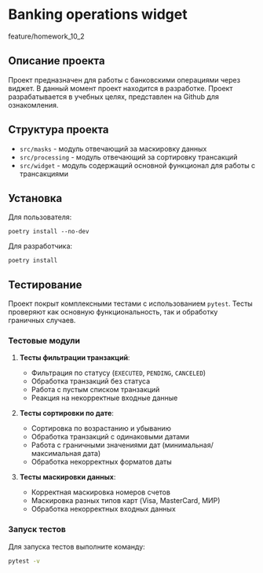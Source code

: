 # Banking operations widget
feature/homework_10_2

## Описание проекта

Проект предназначен для работы с банковскими операциями через виджет.
В данный момент проект находится в разработке.
Проект разрабатывается в учебных целях, представлен на Github для ознакомления.

## Структура проекта

* `src/masks` - модуль отвечающий за маскировку данных
* `src/processing` - модуль отвечающий за сортировку трансакций
* `src/widget` - модуль содержащий основной функционал для работы с трансакциями

## Установка

Для пользователя:

```
poetry install --no-dev
```

Для разработчика:

```
poetry install
```

## Тестирование

Проект покрыт комплексными тестами с использованием `pytest`. Тесты проверяют как основную функциональность, так и обработку граничных случаев.

### Тестовые модули

1. **Тесты фильтрации транзакций**:
   - Фильтрация по статусу (`EXECUTED`, `PENDING`, `CANCELED`)
   - Обработка транзакций без статуса
   - Работа с пустым списком транзакций
   - Реакция на некорректные входные данные

2. **Тесты сортировки по дате**:
   - Сортировка по возрастанию и убыванию
   - Обработка транзакций с одинаковыми датами
   - Работа с граничными значениями дат (минимальная/максимальная дата)
   - Обработка некорректных форматов даты

3. **Тесты маскировки данных**:
   - Корректная маскировка номеров счетов
   - Маскировка разных типов карт (Visa, MasterCard, МИР)
   - Обработка некорректных входных данных

### Запуск тестов

Для запуска тестов выполните команду:

```bash
pytest -v